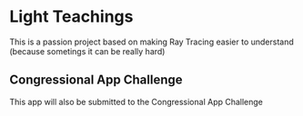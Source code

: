 # Light Teachings
This is a passion project based on making Ray Tracing easier to understand (because sometings it can be really hard)

## Congressional App Challenge
This app will also be submitted to the Congressional App Challenge
